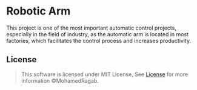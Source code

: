 # Robotic Arm
This project is one of the most  important automatic control projects,  especially in the field of industry, as  the automatic arm is located in most  factories, which facilitates the control  process and increases productivity.









## License

> This software is licensed under MIT License, See [License](https://github.com/MohamedRagaab/Robotic-Arm/blob/main/Licence) for more information ©MohamedRagab.
